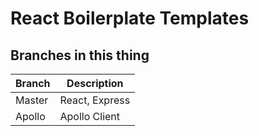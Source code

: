 # React Boilerplate Templates

## Branches in this thing
| Branch | Description |
| --- | --- |
| Master | React, Express |
| Apollo | Apollo Client |